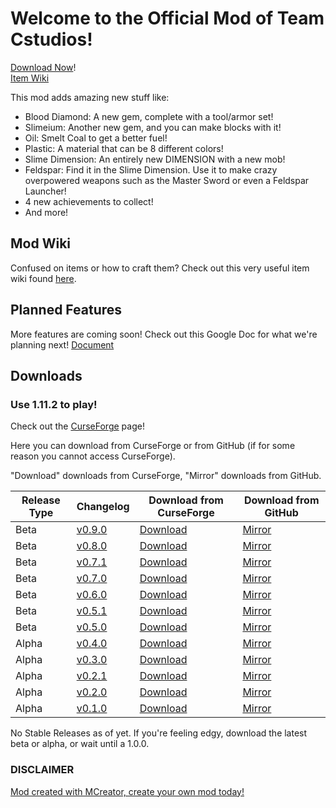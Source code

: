 # Welcome to the Official Mod of Team Cstudios!

[Download Now](#downloads)!<br/>
[Item Wiki](wiki)

This mod adds amazing new stuff like:

- Blood Diamond: A new gem, complete with a tool/armor set!
- Slimeium: Another new gem, and you can make blocks with it!
- Oil: Smelt Coal to get a better fuel!
- Plastic: A material that can be 8 different colors!
- Slime Dimension: An entirely new DIMENSION with a new mob!
- Feldspar: Find it in the Slime Dimension. Use it to make crazy overpowered weapons such as the Master Sword or even a Feldspar Launcher!
- 4 new achievements to collect!
- And more!

## Mod Wiki

Confused on items or how to craft them? Check out this very useful item wiki found [here](wiki).

## Planned Features

More features are coming soon! Check out this Google Doc for what we're planning next! [Document](https://docs.google.com/document/d/1iLpDbmiFM5Q7dai4ZxXsKUcvsmPjlw72fb-hxB8LypQ/edit?usp=sharing)

## Downloads

### Use 1.11.2 to play!

Check out the [CurseForge](https://minecraft.curseforge.com/projects/cstudiosmod/files) page!

Here you can download from CurseForge or from GitHub (if for some reason you cannot access CurseForge).

"Download" downloads from CurseForge, "Mirror" downloads from GitHub.

Release Type | Changelog | Download from CurseForge | Download from GitHub
----------|---------|-------|-------
Beta | [v0.9.0](https://github.com/TeamCstudios/CStudiosMod/releases/tag/0.9.0) | [Download](https://minecraft.curseforge.com/projects/cstudiosmod/files/2445959/download) | [Mirror](http://teamcstudios.github.io/CStudiosMod/downloads/cstudiosmod_0.9.0.jar)
Beta | [v0.8.0](https://github.com/TeamCstudios/CStudiosMod/releases/tag/0.8.0) | [Download](https://minecraft.curseforge.com/projects/cstudiosmod/files/2445501/download) | [Mirror](http://teamcstudios.github.io/CStudiosMod/downloads/cstudiosmod_0.8.0.jar)
Beta | [v0.7.1](https://github.com/TeamCstudios/CStudiosMod/releases/tag/0.7.1) | [Download](https://minecraft.curseforge.com/projects/cstudiosmod/files/2440230/download) | [Mirror](http://teamcstudios.github.io/CStudiosMod/downloads/cstudiosmod_0.7.1.jar)
Beta | [v0.7.0](https://github.com/TeamCstudios/CStudiosMod/releases/tag/0.7.0) | [Download](https://minecraft.curseforge.com/projects/cstudiosmod/files/2439821/download) | [Mirror](http://teamcstudios.github.io/CStudiosMod/downloads/cstudiosmod_0.7.0.jar)
Beta | [v0.6.0](https://github.com/TeamCstudios/CStudiosMod/releases/tag/0.6.0) | [Download](https://minecraft.curseforge.com/projects/cstudiosmod/files/2439766/download) | [Mirror](http://teamcstudios.github.io/CStudiosMod/downloads/cstudiosmod_0.6.0.jar)
Beta | [v0.5.1](https://github.com/TeamCstudios/CStudiosMod/releases/tag/0.5.1) | [Download](https://minecraft.curseforge.com/projects/cstudiosmod/files/2439765/download) | [Mirror](http://teamcstudios.github.io/CStudiosMod/downloads/cstudiosmod_0.5.1.jar)
Beta | [v0.5.0](https://github.com/TeamCstudios/CStudiosMod/releases/tag/0.5.0) | [Download](https://minecraft.curseforge.com/projects/cstudiosmod/files/2439764/download) | [Mirror](http://teamcstudios.github.io/CStudiosMod/downloads/cstudiosmod_0.5.0.jar)
Alpha | [v0.4.0](https://github.com/TeamCstudios/CStudiosMod/releases/tag/0.4.0) | [Download](https://minecraft.curseforge.com/projects/cstudiosmod/files/2439763/download) | [Mirror](http://teamcstudios.github.io/CStudiosMod/downloads/cstudiosmod_0.4.0.jar)
Alpha | [v0.3.0](https://github.com/TeamCstudios/CStudiosMod/releases/tag/0.3.0) | [Download](https://minecraft.curseforge.com/projects/cstudiosmod/files/2439762/download) | [Mirror](http://teamcstudios.github.io/CStudiosMod/downloads/cstudiosmod_0.3.0.jar)
Alpha | [v0.2.1](https://github.com/TeamCstudios/CStudiosMod/releases/tag/0.2.1) | [Download](https://minecraft.curseforge.com/projects/cstudiosmod/files/2439761/download) | [Mirror](http://teamcstudios.github.io/CStudiosMod/downloads/cstudiosmod_0.2.1.jar)
Alpha | [v0.2.0](https://github.com/TeamCstudios/CStudiosMod/releases/tag/0.2.0) | [Download](https://minecraft.curseforge.com/projects/cstudiosmod/files/2439760/download) | [Mirror](http://teamcstudios.github.io/CStudiosMod/downloads/cstudiosmod_0.2.0.jar)
Alpha | [v0.1.0](https://github.com/TeamCstudios/CStudiosMod/releases/tag/0.1.0) | [Download](https://minecraft.curseforge.com/projects/cstudiosmod/files/2439759/download) | [Mirror](http://teamcstudios.github.io/CStudiosMod/downloads/cstudiosmod_0.1.0.jar)

No Stable Releases as of yet. If you're feeling edgy, download the latest beta or alpha, or wait until a 1.0.0.

### DISCLAIMER
[Mod created with MCreator, create your own mod today!](https://mcreator.pylo.co/)
